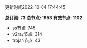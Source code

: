 更新时间2022-10-04 17:44:45

**总订阅: 73**
**总节点: 1953**
**有效节点: 1102**
- ss节点: 745
- v2ray节点: 314
- trojan节点: 43
